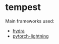 # tempest

Main frameworks used:
* [hydra](https://github.com/facebookresearch/hydra)
* [pytorch-lightning](https://github.com/PyTorchLightning/pytorch-lightning)
